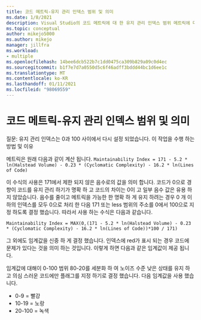 ```yaml
---
title: 코드 메트릭-유지 관리 인덱스 범위 및 의미
ms.date: 1/8/2021
description: Visual Studio의 코드 메트릭에 대 한 유지 관리 인덱스 범위 메트릭에 대해 알아봅니다.
ms.topic: conceptual
author: mikejo5000
ms.author: mikejo
manager: jillfra
ms.workload:
- multiple
ms.openlocfilehash: 14bee6dcb522b7c1dd0475ca309b829a09c0d4ec
ms.sourcegitcommit: b1f7e7d7a0550d5c6f46adff3bddd44bc1d6ee1c
ms.translationtype: MT
ms.contentlocale: ko-KR
ms.lasthandoff: 01/11/2021
ms.locfileid: "98069559"
---
```

# <a name="code-metrics---maintainability-index-range-and-meaning"></a>코드 메트릭-유지 관리 인덱스 범위 및 의미

질문: 유지 관리 인덱스는 0과 100 사이에서 다시 설정 되었습니다. 이 작업을 수행 하는 방법 및 이유

메트릭은 원래 다음과 같이 계산 됩니다. `Maintainability Index = 171 - 5.2 * ln(Halstead Volume) - 0.23 * (Cyclomatic Complexity) - 16.2 * ln(Lines of Code)`

이 수식의 사용은 171에서 제한 되지 않은 음수로의 값을 의미 합니다.  코드가 0으로 경향이 코드를 유지 관리 하기가 명확 하 고 코드의 차이는 0이 고 일부 음수 값은 유용 하지 않았습니다.  음수를 줄이고 메트릭을 가능한 한 명확 하 게 유지 하려는 경우 0 개 이하의 인덱스를 모두 0으로 처리 한 다음 171 또는 less 범위의 주소를 0에서 100으로 지정 하도록 결정 했습니다. 따라서 사용 하는 수식은 다음과 같습니다.

   `Maintainability Index = MAX(0,(171 - 5.2 * ln(Halstead Volume) - 0.23 * (Cyclomatic Complexity) - 16.2 * ln(Lines of Code))*100 / 171)`

그 외에도 임계값을 신중 하 게 결정 했습니다.  인덱스에 red가 표시 되는 경우 코드에 문제가 있다는 것을 의미 하는 것입니다.  이렇게 하면 다음과 같은 임계값이 제공 됩니다.

임계값에 대해이 0-100 범위 80-20를 세분화 하 여 노이즈 수준 낮은 상태를 유지 하 고 의심 스러운 코드에만 플래그를 지정 하기로 결정 했습니다. 다음 임계값을 사용 했습니다.

- 0-9 = 빨강
- 10-19 = 노랑
- 20-100 = 녹색
